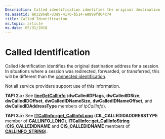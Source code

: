 ```yaml
---
Description: Called identification identifies the original destination address for a session. In situations where a session was redirected, forwarded, or transferred, this will be different than the connected identification.
ms.assetid: a03286eb-83a9-4170-b514-e8899fd04c74
title: Called Identification
ms.topic: article
ms.date: 05/31/2018
---
```


# Called Identification

Called identification identifies the original destination address for a session. In situations where a session was redirected, forwarded, or transferred, this will be different than the [connected identification](connected-identification-ovr.md).

Not all service providers support use of this information.

**TAPI 2.x:** See [**lineGetCallInfo**](https://msdn.microsoft.com/library/ms735720(v=VS.85).aspx) (**dwCalledIDFlags**, **dwCalledIDSize**, **dwCalledIDOffset**, **dwCalledIDNameSize**, **dwCalledIDNameOffset**, and **dwCalledIDAddressType** members of *lpCallInfo*).

**TAPI 3.x:** See [**ITCallInfo::get\_CallInfoLong**](/windows/desktop/api/tapi3if/nf-tapi3if-itcallinfo-get_callinfolong) (**CIL\_CALLEDIDADDRESSTYPE** member of [**CALLINFO\_LONG**](/windows/desktop/api/Tapi3if/ne-tapi3if-callinfo_long)), [**ITCallInfo::get\_CallInfoString**](/windows/desktop/api/tapi3if/nf-tapi3if-itcallinfo-get_callinfostring) (**CIS\_CALLEDIDNAME** and **CIS\_CALLEDIDNAME** members of [**CALLINFO\_STRING**](/windows/desktop/api/Tapi3if/ne-tapi3if-callinfo_string)).

 

 



